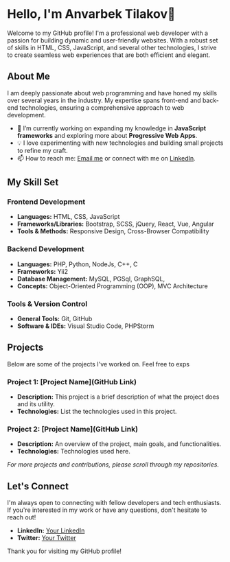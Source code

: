 # Hello, I'm Anvarbek Tilakov👋

Welcome to my GitHub profile! I'm a professional web developer with a passion for building dynamic and user-friendly websites. With a robust set of skills in HTML, CSS, JavaScript, and several other technologies, I strive to create seamless web experiences that are both efficient and elegant.

## About Me

I am deeply passionate about web programming and have honed my skills over several years in the industry. My expertise spans front-end and back-end technologies, ensuring a comprehensive approach to web development.

- 🌱 I’m currently working on expanding my knowledge in **JavaScript frameworks** and exploring more about **Progressive Web Apps**.
- 💡 I love experimenting with new technologies and building small projects to refine my craft.
- 📫 How to reach me: [Email me](anvarbektilakov0219@gmail.com) or connect with me on [LinkedIn](https://www.linkedin.com/in/anvarbek-tilakov-5b7221313).

## My Skill Set

### Frontend Development
- **Languages:** HTML, CSS, JavaScript
- **Frameworks/Libraries:** Bootstrap, SCSS, jQuery, React, Vue, Angular
- **Tools & Methods:** Responsive Design, Cross-Browser Compatibility

### Backend Development
- **Languages:** PHP, Python, NodeJs, C++, C
- **Frameworks:** Yii2
- **Database Management:** MySQL, PGSql, GraphSQL,
- **Concepts:** Object-Oriented Programming (OOP), MVC Architecture

### Tools & Version Control
- **General Tools:** Git, GitHub
- **Software & IDEs:** Visual Studio Code, PHPStorm

## Projects

Below are some of the projects I've worked on. Feel free to exps
### Project 1: [Project Name](GitHub Link)
- **Description:** This project is a brief description of what the project does and its utility.
- **Technologies:** List the technologies used in this project.

### Project 2: [Project Name](GitHub Link)
- **Description:** An overview of the project, main goals, and functionalities.
- **Technologies:** Technologies used here.

_For more projects and contributions, please scroll through my repositories._

## Let's Connect

I'm always open to connecting with fellow developers and tech enthusiasts. If you're interested in my work or have any questions, don't hesitate to reach out!

- **LinkedIn:** [Your LinkedIn](https://www.linkedin.com/in/anvarbek-tilakov-5b7221313)
- **Twitter:** [Your Twitter](https://twitter.com/@AnvarbekTilakov)

Thank you for visiting my GitHub profile!

